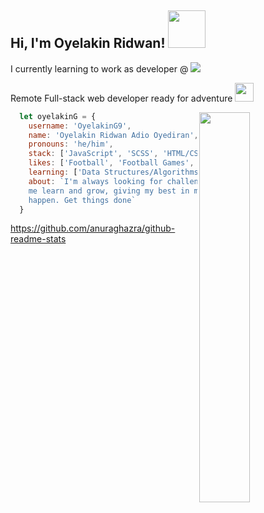 ## Hi, I'm Oyelakin Ridwan! <img src="https://media.giphy.com/media/wyct0orcyRcS4/giphy.gif" width="60">

I currently learning to work as developer @ ![](https://img.shields.io/badge/Microverse-blueviolet)


Remote Full-stack web developer ready for adventure <img src="https://media.giphy.com/media/VdoIFLsMIlwzfKD520/giphy.gif" width="30" height="30">

<img src="https://media.giphy.com/media/qgQUggAC3Pfv687qPC/giphy.gif" width="40%" align="right">

```javascript
  let oyelakinG = {
    username: 'OyelakinG9',
    name: 'Oyelakin Ridwan Adio Oyediran',
    pronouns: 'he/him',
    stack: ['JavaScript', 'SCSS', 'HTML/CSS', 'Python'],
    likes: ['Football', 'Football Games', 'Research', 'Joking'],
    learning: ['Data Structures/Algorithms', 'APIs'],
    about: `I'm always looking for challenges that help 
    me learn and grow, giving my best in making things 
    happen. Get things done`
  }
```


https://github.com/anuraghazra/github-readme-stats
